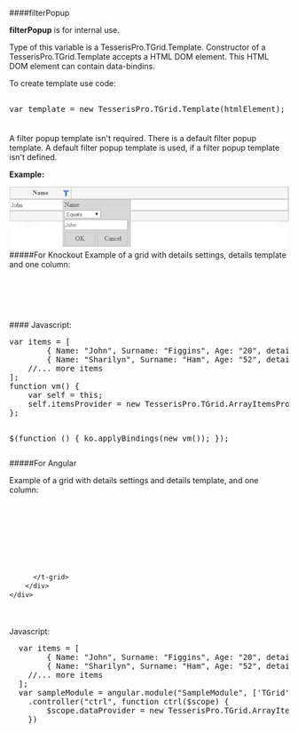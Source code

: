 ﻿####filterPopup

**filterPopup** is for internal use. 

Type of this variable is a TesserisPro.TGrid.Template. 
Constructor of a TesserisPro.TGrid.Template accepts a HTML DOM element. 
This HTML DOM element can contain data-bindins.

To create template use code:
<!--Start the highlighter-->
<pre class="brush: js">

var template = new TesserisPro.TGrid.Template(htmlElement);

</pre>
####

A filter popup template isn't required. There is a default filter popup template. A default filter popup template is used, if a filter popup template isn't defined.

**Example:**

![filterPopupTemplate](../Content/images/imagesForDocs/filterPopupTemplate.jpg)
#####For Knockout
Example of a grid with details settings, details template and one column:

<pre class="brush: html">
<div data-bind="tgrid: { provider: itemsProvider, enableFiltering: true}">
   <script type="text/html">
   	  <column data-g-member="Name">
   	  </column>
   	  <filterpopup>
        <div><span data-bind="text: path"></span></div>
        <select data-bind="click: function(){}">
            <option value="0">None</option>
            <option value="1">Equals</option>
            <option value="2">Not Equals</option>
        </select>
        <input type='text' value=""/><br>
        <div class="tgrid-filter-popup-button" style="width:70px" data-bind="click: onApply">
   	  	    OK
   	  	</div>
        <div class="tgrid-filter-popup-button" style="width:70px" data-bind="click: onClose">
   	  	   Cancel
   	  	</div>
      </filterpopup>
   </script>
</div>
</pre>
####
Javascript:
<pre class="brush:js">
var items = [
        { Name: "John", Surname: "Figgins", Age: "20", detail_Name: "First name:  John"},
        { Name: "Sharilyn", Surname: "Ham", Age: "52", detail_Name: "First name: Sharilyn"}
    //... more items
];
function vm() {
    var self = this;
    self.itemsProvider = new TesserisPro.TGrid.ArrayItemsProvider(items);
};

$(function () {
    ko.applyBindings(new vm());
});
</pre>

#####For Angular

Example of a grid with details settings and details template, and one column:
<pre class="brush: html">
	<div ng-app="SampleModule"> 
        <div ng-controller="ctrl">
          <t-grid id="test-angular" provider="dataProvider" enablefiltering="true">
            <script type="text/html">
                <column data-g-member="Name" data-g-filter-member="Name">
                </column>
                <filterpopup>
                    <div><span>{{path}}</span></div>
                    <select>
                        <option value="0">None</option>
                        <option value="1">Equals</option>
                        <option value="2">Not Equals</option>
                    </select>
                    <input type="text" value=""><br>
                    <div class="tgrid-filter-popup-button" style="width:70px" ng-click="onApply()">
                        OK
                    </div>
                    <div class="tgrid-filter-popup-button" style="width:70px" ng-click="onClose()">
                        Cancel
                    </div>
                </filterpopup>
            </script>
          </t-grid>
        </div>
    </div>
</pre>

####
Javascript:
<pre class="brush:js">
  var items = [
  		{ Name: "John", Surname: "Figgins", Age: "20", detail_Name: "First name:  John"},
  		{ Name: "Sharilyn", Surname: "Ham", Age: "52", detail_Name: "First name: Sharilyn"}
  	//... more items
  ];
  var sampleModule = angular.module("SampleModule", ['TGrid'])
    .controller("ctrl", function ctrl($scope) {
        $scope.dataProvider = new TesserisPro.TGrid.ArrayItemsProvider(items);
    })
</pre>

#####
<script type="text/javascript">
    SyntaxHighlighter.highlight();
</script>
